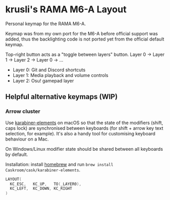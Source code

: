 # krusli's RAMA M6-A Layout

Personal keymap for the RAMA M6-A.

Keymap was from my own port for the M6-A before official support was added, thus the backlighting code is not ported yet from the official default keymap.

Top-right button acts as a "toggle between layers" button. Layer 0 -> Layer 1 -> Layer 2 -> Layer 0 -> ...

*   Layer 0: Git and Discord shortcuts
*   Layer 1: Media playback and volume controls
*   Layer 2: Osu! gamepad layer

## Helpful alternative keymaps (WIP)

### Arrow cluster

Use [karabiner-elements](https://github.com/tekezo/Karabiner-Elements) on macOS so that the state of the modifiers (shift, caps lock) are synchronised between keyboards (for shift + arrow key text selection, for example). It's also a handy tool for customising keyboard behaviour on a Mac.

On Windows/Linux modifier state should be shared between all keyboards by default.

Installation: install [homebrew](https://brew.sh) and run `brew install Caskroom/cask/karabiner-elements`.

```C
LAYOUT(
  KC_ESC,   KC_UP,   TO(_LAYER0),
  KC_LEFT,  KC_DOWN, KC_RIGHT
)
```
